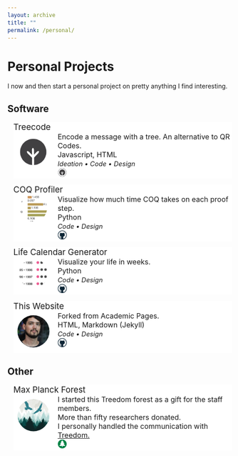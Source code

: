 ```yaml
---
layout: archive
title: ""
permalink: /personal/
---
```

<style>
.clip-circle {
  width: 100%;
  clip-path: circle(40%);
}
.gimage { 
    grid-area: image; 
}
.gheader { grid-area: header;
    font-size: 14pt; 
    text-align: left;
 }
 
.gdesc { grid-area: desc;   
    margin-left: 7pt;  
    font-size: 12pt; 
    text-align: left;
    vertical-align: center;
    height: 100%;
 }

.grid-container {
  display: grid;
  grid-template-areas:
    'header header'
    'image desc';
  grid-template-columns: 90px auto auto;
  grid-template-rows: auto auto auto;
  background-color: #ffffff;
  margin-top: 10pt;
  margin-left: 10pt;
  }

.small_text { 
    font-size: 11pt; 
    font-style: italic;
    text-align: left;
 }

.inline-text {
  max-width:15pt;
  max-height:15pt;
}

</style>

# Personal Projects 
I now and then start a personal project on pretty anything I find interesting.

## Software 

<div class="grid-container">
    <div class="gimage"> <img src='/images/treecode.png' class='clip-circle'> </div>
    <div class="gheader">Treecode</div>
    <div class="gdesc">
        Encode a message with a tree. An alternative to QR Codes.  <br>
        Javascript, HTML <br>
        <span class="small_text">Ideation • Code • Design</span>
        <br>
        <a target="_blank" href="https://maida.me/treecode">
        <img src="/images/treecode.png" class="inline-text"></a>
    </div>
</div>

<div class="grid-container">
    <div class="gimage"> <img src='/images/coqprofiler.png' class='clip-circle'> </div>
    <div class="gheader">COQ Profiler</div>
    <div class="gdesc">
        Visualize how much time COQ takes on each proof step. <br>
        Python <br>
        <span class="small_text">Code • Design</span>
        <br>
        <a target="_blank" href="https://github.com/marcomaida/coqprofiler">
        <img src="/images/github_logo.png" class="inline-text"></a>
    </div>
</div>

<div class="grid-container">
    <div class="gimage"> <img src='/images/lifecalendar.png' class='clip-circle'> </div>
    <div class="gheader">Life Calendar Generator</div>
    <div class="gdesc">
        Visualize your life in weeks. <br>
        Python <br>
        <span class="small_text">Code • Design</span>
        <br>
        <a target="_blank" href="https://github.com/marcomaida/life-calendar">
        <img src="/images/github_logo.png" class="inline-text"></a>
    </div>
</div>

<div class="grid-container">
    <div class="gimage"> <img src='/images/profile.jpeg' class='clip-circle'> </div>
    <div class="gheader">This Website</div>
    <div class="gdesc">
        Forked from <a target="_blank" href="https://github.com/academicpages/academicpages.github.io"></a> Academic Pages. <br>
        HTML, Markdown (Jekyll) <br>
        <span class="small_text">Code • Design</span>
        <br>
        <a target="_blank" href="https://github.com/marcomaida/marcomaida.github.io">
        <img src="/images/github_logo.png" class="inline-text"></a>
    </div>
</div>

## Other

<div class="grid-container">
    <div class="gimage"> <img src='/images/maxplanckforest.jpeg' class='clip-circle'> </div>
    <div class="gheader">Max Planck Forest</div>
    <div class="gdesc">
        I started this Treedom forest as a gift for the staff members. <br>
        More than fifty researchers donated. <br>
        I personally handled the communication with  <a target="_blank" href="https://treedom.net/"> Treedom. </a> <br>
        <a target="_blank" href="https://www.treedom.net/en/user/marco-maida/event/max-planck-forest">
        <img src="/images/tree.png" class="inline-text"></a>
    </div>
</div>